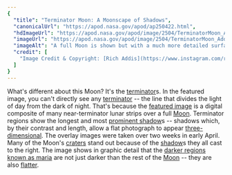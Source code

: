 ```yaml
---
{
  "title": "Terminator Moon: A Moonscape of Shadows",
  "canonicalUrl": "https://apod.nasa.gov/apod/ap250422.html",
  "hdImageUrl": "https://apod.nasa.gov/apod/image/2504/TerminatorMoon_Addis_3558.jpg",
  "imageUrl": "https://apod.nasa.gov/apod/image/2504/TerminatorMoon_Addis_960.jpg",
  "imageAlt": "A full Moon is shown but with a much more detailed surface than is usually visible. Many craters, dark lunar mare, and light lunar highlands are discernable. Please see the explanation for more detailed information.",
  "credit": [
    "Image Credit & Copyright: [Rich Addis](https://www.instagram.com/richaddisastro/)"
  ]
}
---
```


What's different about this Moon? It's the [terminator](https://en.wikipedia.org/wiki/Terminator_\(solar\))s. In the featured image, you can't directly see any [terminator](https://apod.nasa.gov/apod/ap180522.html) -- the line that divides the light of day from the dark of night. That's because the [featured image](https://www.instagram.com/p/DIcPVpbsRO4/) is a digital composite of many near-terminator lunar strips over a full [Moon](https://science.nasa.gov/moon/). Terminator regions show the longest and most [prominent shadow](https://i.pinimg.com/736x/1e/c4/a9/1ec4a9503ab9fdfaede7f3a6b93e5ba0--light-and-shadow-cat-silhouette.jpg)s -- shadows which, by their contrast and length, allow a flat photograph to appear [three-dimensional](https://solarsystem.nasa.gov/gltf_embed/2366/). The overlay images were taken over two weeks in early April. Many of the Moon's [craters](https://spaceplace.nasa.gov/impact-crater/) stand out because of the [shadow](https://apod.nasa.gov/apod/ap211125.html)s they all cast to the right. The image shows in graphic detail that the [darker regions known as maria](https://en.wikipedia.org/wiki/Lunar_mare#/media/File:Moon_names.svg) are not just darker than the rest of the [Moon](https://moon.nasa.gov/observe-the-moon-night/resources/moon-map/) -- they are also [flatter](https://cache.desktopnexus.com/thumbseg/154/154798-bigthumbnail.jpg).
